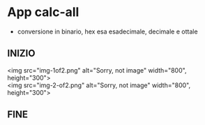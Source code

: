 # App calc-all
 - conversione in binario, hex esa esadecimale, decimale e ottale

## INIZIO

<img src="img-1of2.png" alt="Sorry, not image" width="800", height="300">
<br />
<img src="img-2-of2.png" alt="Sorry, not image" width="800", height="300">


## FINE
